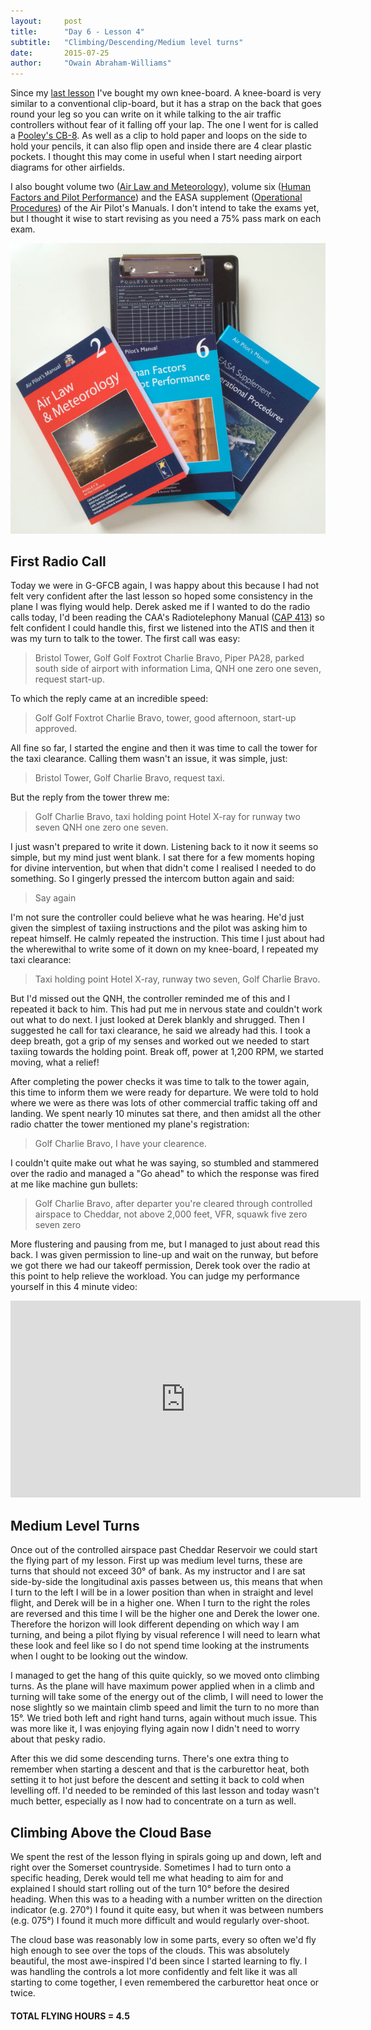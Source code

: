 ```yaml
---
layout:     post
title:      "Day 6 - Lesson 4"
subtitle:   "Climbing/Descending/Medium level turns"
date:       2015-07-25
author:     "Owain Abraham-Williams"
---
```


Since my [last lesson](/2015/07/18/day-5/) I've bought my own knee-board. A knee-board is
very similar to a conventional clip-board, but it has a strap on the back that goes round
your leg so you can write on it while talking to the air traffic controllers without fear
of it falling off your lap. The one I went for is called a [Pooley's CB-8](//www.pooleys.com/prod_detail.cfm?product_id=115).
As well as a clip to hold paper and loops on the side to hold your pencils, it can also
flip open and inside there are 4 clear plastic pockets. I thought this may come in useful
when I start needing airport diagrams for other airfields.

I also bought volume two ([Air Law and Meteorology](//www.pooleys.com/prod_detail.cfm?product_id=810)),
volume six ([Human Factors and Pilot Performance](//www.pooleys.com/prod_detail.cfm?product_id=6))
and the EASA supplement ([Operational Procedures](//www.pooleys.com/prod_detail.cfm?product_id=2426))
of the Air Pilot's Manuals. I don't intend to take the exams yet, but I thought it wise to
start revising as you need a 75% pass mark on each exam.

![Pooley's CB-8 knee-board, Air Law and Meteorology, Human Factors and Pilot Performance & EASA supplement - Operational Procedures](/img/2015-07-25-day-6-01.jpg)

## First Radio Call

Today we were in G-GFCB again, I was happy about this because I had not felt very
confident after the last lesson so hoped some consistency in the plane I was flying would
help. Derek asked me if I wanted to do the radio calls today, I'd been reading the CAA's
Radiotelephony Manual ([CAP 413](https://www.caa.co.uk/cap413)) so felt confident I could
handle this, first we listened into the ATIS and then it was my turn to talk to the tower.
The first call was easy:

> Bristol Tower, Golf Golf Foxtrot Charlie Bravo, Piper PA28, parked south side of airport
> with information Lima, QNH one zero one seven, request start-up.

To which the reply came at an incredible speed:

> Golf Golf Foxtrot Charlie Bravo, tower, good afternoon, start-up approved.

All fine so far, I started the engine and then it was time to call the tower for the taxi
clearance. Calling them wasn't an issue, it was simple, just:

> Bristol Tower, Golf Charlie Bravo, request taxi.

But the reply from the tower threw me:

> Golf Charlie Bravo, taxi holding point Hotel X-ray for runway two seven QNH one zero one
> seven.

I just wasn't prepared to write it down. Listening back to it now it seems so simple, but
my mind just went blank. I sat there for a few moments hoping for divine intervention, but
when that didn't come I realised I needed to do something. So I gingerly pressed the
intercom button again and said:

> Say again

I'm not sure the controller could believe what he was hearing. He'd just given the
simplest of taxiing instructions and the pilot was asking him to repeat himself. He calmly
repeated the instruction. This time I just about had the wherewithal to write some of it
down on my knee-board, I repeated my taxi clearance:

> Taxi holding point Hotel X-ray, runway two seven, Golf Charlie Bravo.

But I'd missed out the QNH, the controller reminded me of this and I repeated it back to
him. This had put me in nervous state and couldn't work out what to do next. I just looked
at Derek blankly and shrugged. Then I suggested he call for taxi clearance, he said we
already had this. I took a deep breath, got a grip of my senses and worked out we needed
to start taxiing towards the holding point. Break off, power at 1,200 RPM, we started
moving, what a relief!

After completing the power checks it was time to talk to the tower again, this time to
inform them we were ready for departure. We were told to hold where we were as there was
lots of other commercial traffic taking off and landing. We spent nearly 10 minutes sat
there, and then amidst all the other radio chatter the tower mentioned my plane's
registration:

> Golf Charlie Bravo, I have your clearence.

I couldn't quite make out what he was saying, so stumbled and stammered over the radio and
managed a "Go ahead" to which the response was fired at me like machine gun bullets:

> Golf Charlie Bravo, after departer you're cleared through controlled airspace to
> Cheddar, not above 2,000 feet, VFR, squawk five zero seven zero

More flustering and pausing from me, but I managed to just about read this back. I was
given permission to line-up and wait on the runway, but before we got there we had our
takeoff permission, Derek took over the radio at this point to help relieve the workload.
You can judge my performance yourself in this 4 minute video:

<iframe width="560" height="315" src="https://www.youtube.com/embed/PfQiDFT1aNQ" frameborder="0" allowfullscreen></iframe>

## Medium Level Turns

Once out of the controlled airspace past Cheddar Reservoir we could start the flying part
of my lesson. First up was medium level turns, these are turns that should not exceed
30&deg; of bank. As my instructor and I are sat side-by-side the longitudinal axis passes
between us, this means that when I turn to the left I will be in a lower position than
when in straight and level flight, and Derek will be in a higher one. When I turn to the
right the roles are reversed and this time I will be the higher one and Derek the lower
one. Therefore the horizon will look different depending on which way I am turning, and
being a pilot flying by visual reference I will need to learn what these look and feel
like so I do not spend time looking at the instruments when I ought to be looking out the
window.

I managed to get the hang of this quite quickly, so we moved onto climbing turns. As the
plane will have maximum power applied when in a climb and turning will take some of the
energy out of the climb, I will need to lower the nose slightly so we maintain climb speed
and limit the turn to no more than 15&deg;. We tried both left and right hand turns, again
without much issue. This was more like it, I was enjoying flying again now I didn't need
to worry about that pesky radio.

After this we did some descending turns. There's one extra thing to remember when starting
a descent and that is the carburettor heat, both setting it to hot just before the descent
and setting it back to cold when levelling off. I'd needed to be reminded of this last
lesson and today wasn't much better, especially as I now had to concentrate on a turn as
well.

## Climbing Above the Cloud Base

We spent the rest of the lesson flying in spirals going up and down, left and right over
the Somerset countryside. Sometimes I had to turn onto a specific heading, Derek would
tell me what heading to aim for and explained I should start rolling out of the turn
10&deg; before the desired heading. When this was to a heading with a number written on
the direction indicator (e.g. 270&deg;) I found it quite easy, but when it was between
numbers (e.g. 075&deg;) I found it much more difficult and would regularly over-shoot.

The cloud base was reasonably low in some parts, every so often we'd fly high enough to
see over the tops of the clouds. This was absolutely beautiful, the most awe-inspired I'd
been since I started learning to fly. I was handling the controls a lot more confidently
and felt like it was all starting to come together, I even remembered the carburettor heat
once or twice.

#### TOTAL FLYING HOURS = 4.5